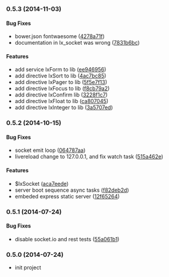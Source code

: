 <a name="0.5.3"></a>
### 0.5.3 (2014-11-03)


#### Bug Fixes

* bower.json fontwaesome ([4278a71f](https://github.com/litixsoft/baboon-frontend/commit/4278a71f27822d664aaedffe3deb7168857ec3e6))
* documentation in lx_socket was wrong ([7831b6bc](https://github.com/litixsoft/baboon-frontend/commit/7831b6bc784dd311f27c7f4ee6b1d8cc62502fb3))


#### Features

* add service lxForm to lib ([ee946956](https://github.com/litixsoft/baboon-frontend/commit/ee94695610e12a6758b3a759ef23118c2ae6eba2))
* add directive lxSort to lib ([4ac7bc85](https://github.com/litixsoft/baboon-frontend/commit/4ac7bc8548c11ec482c8e74bdce13b3c993fb44f))
* add directive lxPager to lib ([5f5e7f13](https://github.com/litixsoft/baboon-frontend/commit/5f5e7f13c1efbd4c84e4da30419b1ca19beacf09))
* add directive lxFocus to lib ([f8cb79a2](https://github.com/litixsoft/baboon-frontend/commit/f8cb79a2d291bf4f9c265d04fe4dd14b4ff8f74f))
* add directive lxConfirm lib ([3228f1c7](https://github.com/litixsoft/baboon-frontend/commit/3228f1c7898bd2ba1661e8a7f774c38e393ec53a))
* add directive lxFloat to lib ([ca807045](https://github.com/litixsoft/baboon-frontend/commit/ca8070457d212033d3bf2817a3fdbcac506f8e2d))
* add directive lxInteger to lib ([3a5707ed](https://github.com/litixsoft/baboon-frontend/commit/3a5707ed6706b1c36c1e90ce39ccffb12cde429d))


<a name="0.5.2"></a>
### 0.5.2 (2014-10-15)


#### Bug Fixes

* socket emit loop ([064787aa](https://github.com/litixsoft/baboon-frontend/commit/064787aa404eea5c8b5e6f1a668f654ee0e963d9))
* livereload change to 127.0.0.1, and fix watch task ([515a462e](https://github.com/litixsoft/baboon-frontend/commit/515a462e2fe9f8918bf0e2e0c6f6944c37549a61))


#### Features

* $lxSocket ([aca7eede](https://github.com/litixsoft/baboon-frontend/commit/aca7eede2b6f193b6d3a4237912a219152cf3715))
* server boot sequence async tasks ([f82deb2d](https://github.com/litixsoft/baboon-frontend/commit/f82deb2d03e4f81bff91ce9b723c872e0dd949cf))
* embeded express static server ([12f65264](https://github.com/litixsoft/baboon-frontend/commit/12f652646f3c115552bc9d0a2e7d68512ec658ad))


<a name="0.5.1"></a>
### 0.5.1 (2014-07-24)


#### Bug Fixes

* disable socket.io and rest tests ([55a061b1](https://github.com/litixsoft/baboon-frontend/commit/55a061b1a1b4579167119a932ec390bf0270afe8))


<a name="0.5.0"></a>
### 0.5.0 (2014-07-24)

* init project
